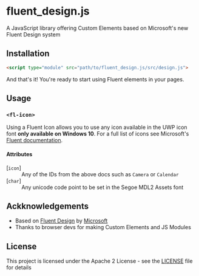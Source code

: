 # fluent_design.js
A JavaScript library offering Custom Elements based on Microsoft's new Fluent Design system

## Installation

```html
<script type="module" src="path/to/fluent_design.js/src/design.js">
```
And that's it! You're ready to start using Fluent elements in your pages.

## Usage

### `<fl-icon>`
Using a Fluent Icon allows you to use any icon available in the UWP icon font **only available on Windows 10**. For a full list of icons see Microsoft's [Fluent documentation](https://docs.microsoft.com/en-us/windows/uwp/design/style/segoe-ui-symbol-font).

#### Attributes
<dl>
    <dt>[<code>icon</code>]</dt>
    <dd>Any of the IDs from the above docs such as <code>Camera</code> or <code>Calendar</code></dd>
    <dt>[<code>char</code>]</dt>
    <dd>Any unicode code point to be set in the Segoe MDL2 Assets font</dd>
</dl>

## Ackknowledgements
- Based on [Fluent Design]() by [Microsoft]()
- Thanks to browser devs for making Custom Elements and JS Modules

## License
This project is licensed under the Apache 2 License - see the [LICENSE](LICENSE) file for details
